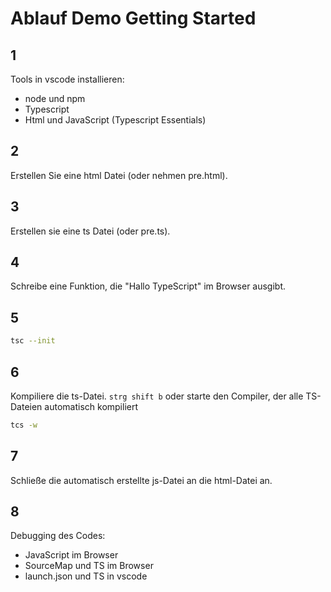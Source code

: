 # Ablauf Demo Getting Started

## 1
Tools in vscode installieren:
- node und npm
- Typescript
- Html und JavaScript (Typescript Essentials) 

## 2

Erstellen Sie eine html Datei (oder nehmen pre.html).

## 3

Erstellen sie eine ts Datei (oder pre.ts).

## 4

Schreibe eine Funktion, die "Hallo TypeScript" im Browser ausgibt.

## 5

```bash
tsc --init
```

## 6

Kompiliere die ts-Datei. `strg shift b`
oder starte den Compiler, der alle TS-Dateien automatisch kompiliert

```bash
tcs -w
```

## 7

Schließe die automatisch erstellte js-Datei an die html-Datei an.

## 8
Debugging des Codes:
- JavaScript im Browser
- SourceMap und TS im Browser
- launch.json und TS in vscode
